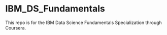 # IBM_DS_Fundamentals
This repo is for the IBM Data Science Fundamentals Specialization through Coursera.
